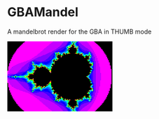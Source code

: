 # GBAMandel
A mandelbrot render for the GBA in THUMB mode


![screenshot](https://github.com/DenSinH/GBARoms/blob/master/mandelbrot/main.gba_2020_07_09_09_15_14.png)
